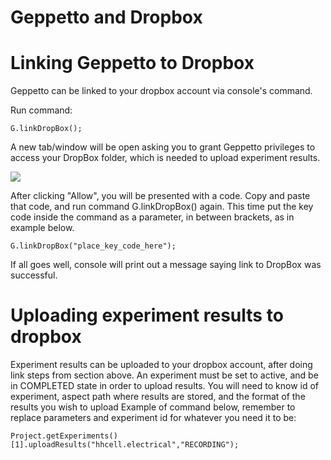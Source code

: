 Geppetto and Dropbox
====================

# Linking Geppetto to Dropbox

Geppetto can be linked to your dropbox account via console's command.

Run command:

``` {.sourceCode .javascript}
G.linkDropBox();
```

A new tab/window will be open asking you to grant Geppetto privileges to
access your DropBox folder, which is needed to upload experiment
results.

![](images/dropbox.png)

After clicking "Allow", you will be presented with a code. Copy and
paste that code, and run command G.linkDropBox() again. This time put
the key code inside the command as a parameter, in between brackets, as
in example below.

``` {.sourceCode .javascript}
G.linkDropBox("place_key_code_here");
```

If all goes well, console will print out a message saying link to
DropBox was successful.

# Uploading experiment results to dropbox 

Experiment results can be uploaded to your dropbox account, after doing link steps
from section above. An experiment must be set to active, and be in
COMPLETED state in order to upload results. You will need to know id of
experiment, aspect path where results are stored, and the format of the
results you wish to upload Example of command below, remember to replace
parameters and experiment id for whatever you need it to be:

``` {.sourceCode .javascript}
Project.getExperiments()[1].uploadResults("hhcell.electrical","RECORDING");
```
